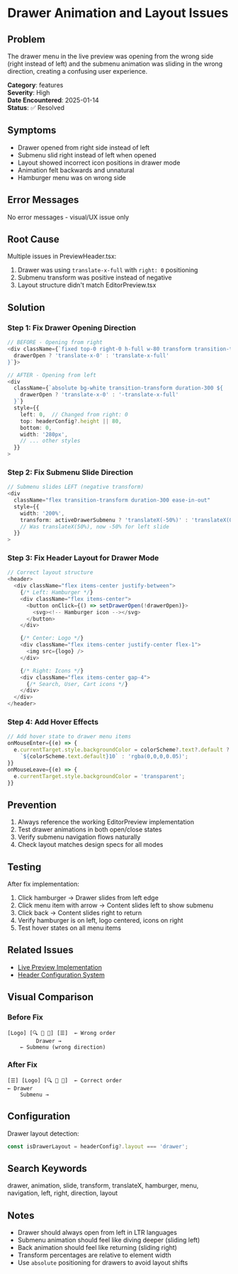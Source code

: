 # Drawer Animation and Layout Issues

## Problem
The drawer menu in the live preview was opening from the wrong side (right instead of left) and the submenu animation was sliding in the wrong direction, creating a confusing user experience.

**Category**: features  
**Severity**: High  
**Date Encountered**: 2025-01-14  
**Status**: ✅ Resolved  

## Symptoms
- Drawer opened from right side instead of left
- Submenu slid right instead of left when opened
- Layout showed incorrect icon positions in drawer mode
- Animation felt backwards and unnatural
- Hamburger menu was on wrong side

## Error Messages
No error messages - visual/UX issue only

## Root Cause
Multiple issues in PreviewHeader.tsx:
1. Drawer was using `translate-x-full` with `right: 0` positioning
2. Submenu transform was positive instead of negative
3. Layout structure didn't match EditorPreview.tsx

## Solution

### Step 1: Fix Drawer Opening Direction
```typescript
// BEFORE - Opening from right
<div className={`fixed top-0 right-0 h-full w-80 transform transition-transform ${
  drawerOpen ? 'translate-x-0' : 'translate-x-full'
}`}>

// AFTER - Opening from left
<div 
  className={`absolute bg-white transition-transform duration-300 ${
    drawerOpen ? 'translate-x-0' : '-translate-x-full'
  }`}
  style={{ 
    left: 0,  // Changed from right: 0
    top: headerConfig?.height || 80,
    bottom: 0,
    width: '280px',
    // ... other styles
  }}
>
```

### Step 2: Fix Submenu Slide Direction
```typescript
// Submenu slides LEFT (negative transform)
<div 
  className="flex transition-transform duration-300 ease-in-out"
  style={{
    width: '200%',
    transform: activeDrawerSubmenu ? 'translateX(-50%)' : 'translateX(0)'
    // Was translateX(50%), now -50% for left slide
  }}
>
```

### Step 3: Fix Header Layout for Drawer Mode
```typescript
// Correct layout structure
<header>
  <div className="flex items-center justify-between">
    {/* Left: Hamburger */}
    <div className="flex items-center">
      <button onClick={() => setDrawerOpen(!drawerOpen)}>
        <svg><!-- Hamburger icon --></svg>
      </button>
    </div>

    {/* Center: Logo */}
    <div className="flex items-center justify-center flex-1">
      <img src={logo} />
    </div>

    {/* Right: Icons */}
    <div className="flex items-center gap-4">
      {/* Search, User, Cart icons */}
    </div>
  </div>
</header>
```

### Step 4: Add Hover Effects
```typescript
// Add hover state to drawer menu items
onMouseEnter={(e) => {
  e.currentTarget.style.backgroundColor = colorScheme?.text?.default ? 
    `${colorScheme.text.default}10` : 'rgba(0,0,0,0.05)';
}}
onMouseLeave={(e) => {
  e.currentTarget.style.backgroundColor = 'transparent';
}}
```

## Prevention
1. Always reference the working EditorPreview implementation
2. Test drawer animations in both open/close states
3. Verify submenu navigation flows naturally
4. Check layout matches design specs for all modes

## Testing
After fix implementation:
1. Click hamburger → Drawer slides from left edge
2. Click menu item with arrow → Content slides left to show submenu
3. Click back → Content slides right to return
4. Verify hamburger is on left, logo centered, icons on right
5. Test hover states on all menu items

## Related Issues
- [Live Preview Implementation](/docs/implementations/features/2025-01-live-preview.md)
- [Header Configuration System](/docs/implementations/features/2025-01-header-configurations.md)

## Visual Comparison

### Before Fix
```
[Logo] [🔍 👤 🛒] [☰]  ← Wrong order
         Drawer →
    ← Submenu (wrong direction)
```

### After Fix
```
[☰] [Logo] [🔍 👤 🛒]  ← Correct order
← Drawer
    Submenu →
```

## Configuration
Drawer layout detection:
```typescript
const isDrawerLayout = headerConfig?.layout === 'drawer';
```

## Search Keywords
drawer, animation, slide, transform, translateX, hamburger, menu, navigation, left, right, direction, layout

## Notes
- Drawer should always open from left in LTR languages
- Submenu animation should feel like diving deeper (sliding left)
- Back animation should feel like returning (sliding right)
- Transform percentages are relative to element width
- Use `absolute` positioning for drawers to avoid layout shifts